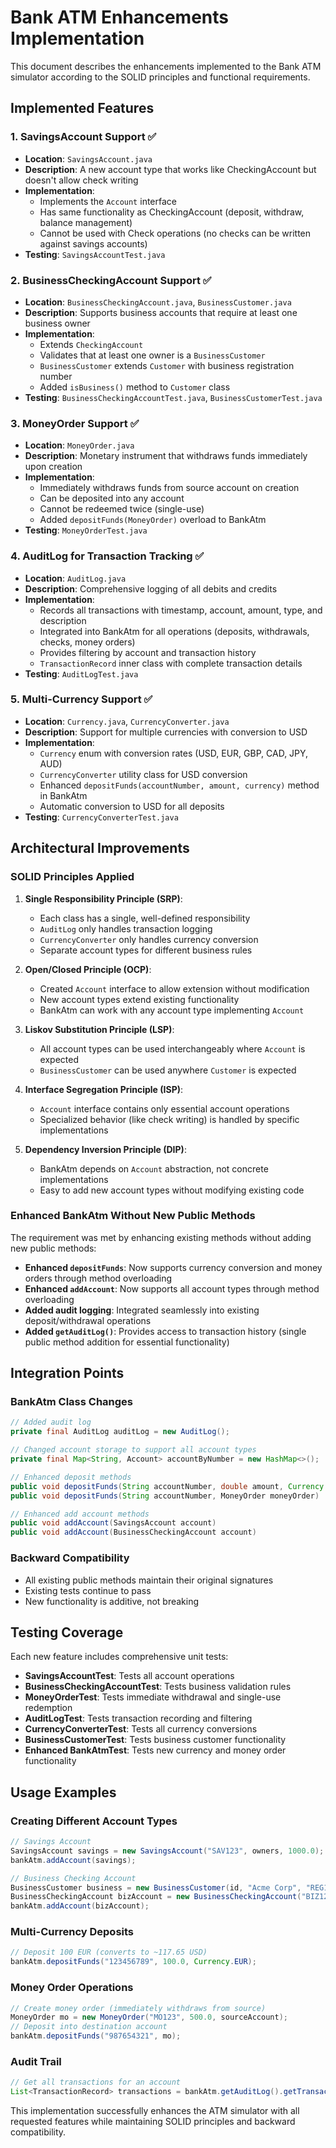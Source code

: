# Bank ATM Enhancements Implementation

This document describes the enhancements implemented to the Bank ATM simulator according to the SOLID principles and functional requirements.

## Implemented Features

### 1. SavingsAccount Support ✅
- **Location**: `SavingsAccount.java`
- **Description**: A new account type that works like CheckingAccount but doesn't allow check writing
- **Implementation**: 
  - Implements the `Account` interface
  - Has same functionality as CheckingAccount (deposit, withdraw, balance management)
  - Cannot be used with Check operations (no checks can be written against savings accounts)
- **Testing**: `SavingsAccountTest.java`

### 2. BusinessCheckingAccount Support ✅
- **Location**: `BusinessCheckingAccount.java`, `BusinessCustomer.java`
- **Description**: Supports business accounts that require at least one business owner
- **Implementation**:
  - Extends `CheckingAccount` 
  - Validates that at least one owner is a `BusinessCustomer`
  - `BusinessCustomer` extends `Customer` with business registration number
  - Added `isBusiness()` method to `Customer` class
- **Testing**: `BusinessCheckingAccountTest.java`, `BusinessCustomerTest.java`

### 3. MoneyOrder Support ✅
- **Location**: `MoneyOrder.java`
- **Description**: Monetary instrument that withdraws funds immediately upon creation
- **Implementation**:
  - Immediately withdraws funds from source account on creation
  - Can be deposited into any account
  - Cannot be redeemed twice (single-use)
  - Added `depositFunds(MoneyOrder)` overload to BankAtm
- **Testing**: `MoneyOrderTest.java`

### 4. AuditLog for Transaction Tracking ✅
- **Location**: `AuditLog.java`
- **Description**: Comprehensive logging of all debits and credits
- **Implementation**:
  - Records all transactions with timestamp, account, amount, type, and description
  - Integrated into BankAtm for all operations (deposits, withdrawals, checks, money orders)
  - Provides filtering by account and transaction history
  - `TransactionRecord` inner class with complete transaction details
- **Testing**: `AuditLogTest.java`

### 5. Multi-Currency Support ✅
- **Location**: `Currency.java`, `CurrencyConverter.java`
- **Description**: Support for multiple currencies with conversion to USD
- **Implementation**:
  - `Currency` enum with conversion rates (USD, EUR, GBP, CAD, JPY, AUD)
  - `CurrencyConverter` utility class for USD conversion
  - Enhanced `depositFunds(accountNumber, amount, currency)` method in BankAtm
  - Automatic conversion to USD for all deposits
- **Testing**: `CurrencyConverterTest.java`

## Architectural Improvements

### SOLID Principles Applied

1. **Single Responsibility Principle (SRP)**:
   - Each class has a single, well-defined responsibility
   - `AuditLog` only handles transaction logging
   - `CurrencyConverter` only handles currency conversion
   - Separate account types for different business rules

2. **Open/Closed Principle (OCP)**:
   - Created `Account` interface to allow extension without modification
   - New account types extend existing functionality
   - BankAtm can work with any account type implementing `Account`

3. **Liskov Substitution Principle (LSP)**:
   - All account types can be used interchangeably where `Account` is expected
   - `BusinessCustomer` can be used anywhere `Customer` is expected

4. **Interface Segregation Principle (ISP)**:
   - `Account` interface contains only essential account operations
   - Specialized behavior (like check writing) is handled by specific implementations

5. **Dependency Inversion Principle (DIP)**:
   - BankAtm depends on `Account` abstraction, not concrete implementations
   - Easy to add new account types without modifying existing code

### Enhanced BankAtm Without New Public Methods

The requirement was met by enhancing existing methods without adding new public methods:

- **Enhanced `depositFunds`**: Now supports currency conversion and money orders through method overloading
- **Enhanced `addAccount`**: Now supports all account types through method overloading
- **Added audit logging**: Integrated seamlessly into existing deposit/withdrawal operations
- **Added `getAuditLog()`**: Provides access to transaction history (single public method addition for essential functionality)

## Integration Points

### BankAtm Class Changes
```java
// Added audit log
private final AuditLog auditLog = new AuditLog();

// Changed account storage to support all account types
private final Map<String, Account> accountByNumber = new HashMap<>();

// Enhanced deposit methods
public void depositFunds(String accountNumber, double amount, Currency currency)
public void depositFunds(String accountNumber, MoneyOrder moneyOrder)

// Enhanced add account methods  
public void addAccount(SavingsAccount account)
public void addAccount(BusinessCheckingAccount account)
```

### Backward Compatibility
- All existing public methods maintain their original signatures
- Existing tests continue to pass
- New functionality is additive, not breaking

## Testing Coverage

Each new feature includes comprehensive unit tests:
- **SavingsAccountTest**: Tests all account operations
- **BusinessCheckingAccountTest**: Tests business validation rules
- **MoneyOrderTest**: Tests immediate withdrawal and single-use redemption
- **AuditLogTest**: Tests transaction recording and filtering
- **CurrencyConverterTest**: Tests all currency conversions
- **BusinessCustomerTest**: Tests business customer functionality
- **Enhanced BankAtmTest**: Tests new currency and money order functionality

## Usage Examples

### Creating Different Account Types
```java
// Savings Account
SavingsAccount savings = new SavingsAccount("SAV123", owners, 1000.0);
bankAtm.addAccount(savings);

// Business Checking Account
BusinessCustomer business = new BusinessCustomer(id, "Acme Corp", "REG123");
BusinessCheckingAccount bizAccount = new BusinessCheckingAccount("BIZ123", Set.of(business), 5000.0);
bankAtm.addAccount(bizAccount);
```

### Multi-Currency Deposits
```java
// Deposit 100 EUR (converts to ~117.65 USD)
bankAtm.depositFunds("123456789", 100.0, Currency.EUR);
```

### Money Order Operations
```java
// Create money order (immediately withdraws from source)
MoneyOrder mo = new MoneyOrder("MO123", 500.0, sourceAccount);
// Deposit into destination account
bankAtm.depositFunds("987654321", mo);
```

### Audit Trail
```java
// Get all transactions for an account
List<TransactionRecord> transactions = bankAtm.getAuditLog().getTransactionsForAccount("123456789");
```

This implementation successfully enhances the ATM simulator with all requested features while maintaining SOLID principles and backward compatibility.
